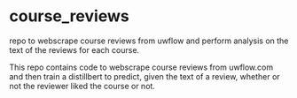 # course_reviews
repo to webscrape course reviews from uwflow and perform analysis on the text of the reviews for each course.

This repo contains code to webscrape course reviews from uwflow.com and then train a distillbert to predict, given the text of a review, whether or not the reviewer liked the course or not.
